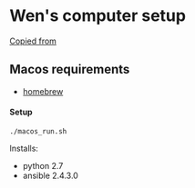 # Wen's computer setup
[Copied from][josephkahn]

## Macos requirements
- [homebrew][brew]

#### Setup
`./macos_run.sh`

Installs:
- python 2.7
- ansible 2.4.3.0

[brew]: https://brew.sh/
[josephkahn]: https://blog.josephkahn.io/articles/ansible/
